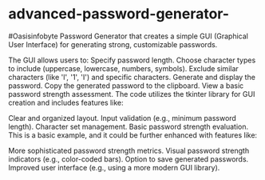 # advanced-password-generator-
#Oasisinfobyte 
Password Generator that creates a simple GUI (Graphical User Interface) for generating strong, customizable passwords.

The GUI allows users to:
Specify password length.
Choose character types to include (uppercase, lowercase, numbers, symbols).
Exclude similar characters (like 'l', '1', 'I') and specific characters.
Generate and display the password.
Copy the generated password to the clipboard.
View a basic password strength assessment.
The code utilizes the tkinter library for GUI creation and includes features like:

Clear and organized layout.
Input validation (e.g., minimum password length).
Character set management.
Basic password strength evaluation.
This is a basic example, and it could be further enhanced with features like:

More sophisticated password strength metrics.
Visual password strength indicators (e.g., color-coded bars).
Option to save generated passwords.
Improved user interface (e.g., using a more modern GUI library).
